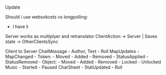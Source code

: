 Update



Should i use websokcets vs longpolling:
- I have li


Server works as multiplyer and retranslator
ClientAction -> Server | Saves state -> OtherClientsSync

Client to Server
    ChatMessage 
        - Author, Text
        - Roll
    MapUpdates 
        - MapChanged
        - Token:
            - Moved
            - Added
            - Removed
            - StatusApplied
            - StatusRemoved
        - Object:
            - Moved
            - Added
            - Removed
            - Locked
            - Unlocked
    Music
        - Started
        - Paused
    CharSheet
        - StatUpdated
        - Roll

